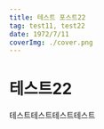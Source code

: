 ```yaml
---
title: 테스트 포스트22
tag: test11, test22
date: 1972/7/11
coverImg: ./cover.png
---
```


# 테스트22

테스트테스트테스트테스트
